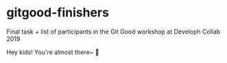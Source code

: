 # gitgood-finishers
Final task + list of participants in the Git Good workshop at Developh Collab 2019

Hey kids! You're almost there~ 🎉
